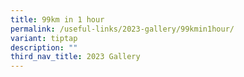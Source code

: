 ```yaml
---
title: 99km in 1 hour
permalink: /useful-links/2023-gallery/99kmin1hour/
variant: tiptap
description: ""
third_nav_title: 2023 Gallery
---
```

